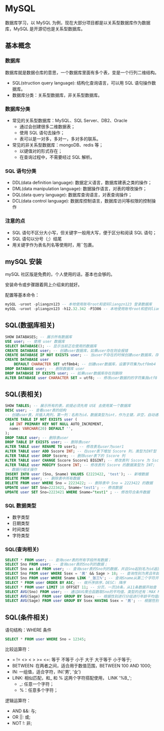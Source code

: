# MySQL

数据库学习，以 MySQL 为例，现在大部分项目都是以关系型数据库作为数据库，MySQL 是开源切也是关系型数据库。

## 基本概念

### 数据库

数据库就是数据仓库的意思，一个数据库里面有多个表，变是一个行列二维结构。

- SQL(struction query language): 结构化查询语言，可以用 SQL 语句操作数据库。
- 数据库分类：关系型数据库，非关系型数据库。

### 数据库分类

- 常见的关系型数据库：MySQL、SQL Server、DB2、Oracle
  - 通过会创建很多二维数据表；
  - 使用 SQL 语句去操作；
  - 表可以是一对多，多对一，多对多的联系。
- 常见的非关系型数据库：mongoDB、redis 等；
  - 以键值对的形式存在；
  - 在查询过程中，不需要经过 SQL 解析。

### SQL 语句分类

- DDL(data definition language): 数据定义语言，数据库建表之类的操作；
- DML(data manipulation language): 数据操作语言，对表的增改操作；
- DQL(data query language): 数据库查询语言，对表查询操作；
- DCL(data control language): 数据库控制语言，数据库访问等权限的控制操作

### 注意的点

- SQL 语句不区分大小写，但关键字一般用大写，便于区分和阅读 SQL 语句；
- SQL 语句以分号（;）结尾
- 用关键字作为表名列名等使用时，用``包裹。

## mySQL 安装

mySQL 社区版是免费的，个人使用的话，基本也会够的。

安装命令或步骤跟着网上介绍来的就好。

配置等基本命令：

```SQL
mySQL -uroot -pliangzn123 -- 本地使用账号root和密码liangzn123 登录数据库
mySQL -uroot -pliangzn123 -h12.32.342 -P3306 -- 本地使用账号root和密码liangzn123 登录12.32.342:3306上的数据库
```

## SQL(数据库相关)

```SQL
SHOW DATABASES; -- 展示所有数据库
USE user; -- 使用 user 数据库
SELECT DATABASE(); -- 显示当前正在使用的数据库
CREATE DATABASE user; -- 创建user数据库，如果user存在则会报错
CREATE DATABASE IF NOT EXISTS user; -- 当user不存在的时候创建user数据库，存在也不会报错
CREATE DATABASE user
    DEFAULT CHARACTER SET utf8mb4; -- 创建user数据库，设置字符集为utf8mb4
DROP DATABASE user; -- 删除数据库 user
DROP DATABASE IF EXISTS user; -- 如果user数据库存在则删除
ALTER DATABASE user CHARACTER SET = utf8; -- 修改user数据的的字符集我utf8
```

## SQL(表相关)

```SQL
SHOW TABLES; -- 展示所有的表，前提必须先用 USE 去使用某一个数据库
DESC user; -- 查看user表的结构
-- 创建user表，并插入两列，第一列：名称为id，数据类型为int，作为主键，非空，自动递增；第二列：名称为name，类型为VARCHAR(20)，默认值为 ''
CREATE TABLE IF NOT EXISTS user (
  id INT PRIMARY KEY NOT NULL AUTO_INCREMENT,
  name: VARCHAR(20) DEFAULT '',
);
DROP TABLE user; -- 删除表user
DROP TABLE IF EXISTS user; -- 删除表user
ALTER TABLE user RENAME TO user1; -- 修改表名user为user1
ALTER TABLE user ADD Sscore INT; -- 在user表下增加 Sscore 列，类型为INT型
ALTER TABLE user DROP Sscore; -- 删除user表下的 Sscore 列
ALTER TABLE user CHANGE Sscore Sscore1 BIGINT; -- 修改表列 Sscore 为 Sscore1 INT;
ALTER TABLE user MODIFY Sscore INT; -- 修改表列 Sscore 的数据类型为 INT;
-- 数据行相关操作
INSERT INTO user (Sno, Sname) VALUES (2223422, 'test'); -- 新增数据
DELETE FROM user; -- 删除表中所有数据
DELETE FROM user WHERE Sno = 2223422; -- 删除表中 Sno = 2223422 的数据
UPDATE user SET Sno=2223421, Sname='test1'; -- 修改数据
UPDATE user SET Sno=2223421 WHERE Sname="test1" ; -- 修改符合条件数据
```

### SQL 数据类型

- 数字类型
- 日期类型
- 时间类型
- 字符类型

### SQL(查询相关)

```SQL
SELECT * FROM user; -- 查询user表的所有字段所有数据；
SELECT Sno FROM user; -- 查询user表的Sno列的数据；
SELECT Sno as id FROM user; -- 查询user表的Sno列的数据，并且Sno起别名为id返回
SELECT Sno FROM user WHERE Ssex = '男' && Sage > 18; -- 查询性别为男且年龄大于18岁的 Sno 值
SELECT Sno FROM user WHERE Sname LINK '_张三%'; -- 查询Sname从第二个字符开始是张三的Sno值
SELECT * FROM user ORDER BY ASC; -- 做升序排序，DESC: 降序
SELECT * FROM user LIMIT 10 OFFSET 11; -- 分页，一页10条，从11条数据开始查
SELECT AVG(Sno) FROM user; -- 通过AVG聚合函数取Sno的平均值，类型的还有：MAX MIN COUNT SUM
SELECT AVG(Sage) FROM user GROUP BY Ssex; -- 根据性别进行分组进行年龄平均值的输出
SELECT AVG(Sage) FROM user GROUP BY Ssex HAVING Ssex = '男'; -- 根据性别进行分组并选取性别为男的那组进行年龄平均值的输出
```

## SQL(条件相关)

语句结构：WHERE 条件

```SQL
SELECT * FROM user WHERE Sno = 12345;
```

比较运算符：

- = != <> < > >= <=: 等于 不等于 小于 大于 大于等于 小于等于;
- BETWEEN: 在两者之间，适合用于数值范围，BETWEEN 100 AND 1000;
- IN: 一组值，适合字符，IN('男', '女')
- LINK: 相似匹配，和\_ 和 % 这两个字符搭配使用， LINK '%B\_';
  - \_: 任意一个字符；
  - %：任意多个字符；

逻辑运算符：

- AND &&: 与;
- OR ||: 或;
- NOT !: 非;
